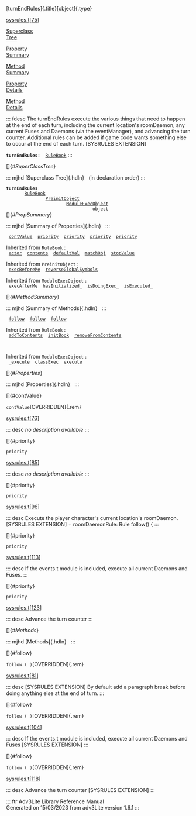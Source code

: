 [turnEndRules]{.title}[object]{.type}

[sysrules.t](../file/sysrules.t.html)\[[75](../source/sysrules.t.html#75)\]

[Superclass\
Tree](#_SuperClassTree_)

[Property\
Summary](#_PropSummary_)

[Method\
Summary](#_MethodSummary_)

[Property\
Details](#_Properties_)

[Method\
Details](#_Methods_)

::: fdesc
The turnEndRules execute the various things that need to happen at the
end of each turn, including the current location\'s roomDaemon, any
current Fuses and Daemons (via the eventManager), and advancing the turn
counter. Additional rules can be added if game code wants something else
to occur at the end of each turn. \[SYSRULES EXTENSION\]

**`turnEndRules`**` :   `[`RuleBook`](../object/RuleBook.html)
:::

[]{#_SuperClassTree_}

::: mjhd
[Superclass Tree]{.hdln}   (in declaration order)
:::

**`turnEndRules`**\
`         `[`RuleBook`](../object/RuleBook.html)\
`                 `[`PreinitObject`](../object/PreinitObject.html)\
`                         `[`ModuleExecObject`](../object/ModuleExecObject.html)\
`                                 object`\
[]{#_PropSummary_}

::: mjhd
[Summary of Properties]{.hdln}  
:::

` `[`contValue`](#contValue)`  `[`priority`](#priority)`  `[`priority`](#priority)`  `[`priority`](#priority)`  `[`priority`](#priority)`  `

Inherited from `RuleBook` :\
` `[`actor`](../object/RuleBook.html#actor)`  `[`contents`](../object/RuleBook.html#contents)`  `[`defaultVal`](../object/RuleBook.html#defaultVal)`  `[`matchObj`](../object/RuleBook.html#matchObj)`  `[`stopValue`](../object/RuleBook.html#stopValue)`  `

Inherited from `PreinitObject` :\
` `[`execBeforeMe`](../object/PreinitObject.html#execBeforeMe)`  `[`reverseGlobalSymbols`](../object/PreinitObject.html#reverseGlobalSymbols)`  `

Inherited from `ModuleExecObject` :\
` `[`execAfterMe`](../object/ModuleExecObject.html#execAfterMe)`  `[`hasInitialized_`](../object/ModuleExecObject.html#hasInitialized_)`  `[`isDoingExec_`](../object/ModuleExecObject.html#isDoingExec_)`  `[`isExecuted_`](../object/ModuleExecObject.html#isExecuted_)`  `

[]{#_MethodSummary_}

::: mjhd
[Summary of Methods]{.hdln}  
:::

` `[`follow`](#follow)`  `[`follow`](#follow)`  `[`follow`](#follow)`  `

Inherited from `RuleBook` :\
` `[`addToContents`](../object/RuleBook.html#addToContents)`  `[`initBook`](../object/RuleBook.html#initBook)`  `[`removeFromContents`](../object/RuleBook.html#removeFromContents)`  `

` `

Inherited from `ModuleExecObject` :\
` `[`_execute`](../object/ModuleExecObject.html#_execute)`  `[`classExec`](../object/ModuleExecObject.html#classExec)`  `[`execute`](../object/ModuleExecObject.html#execute)`  `

[]{#_Properties_}

::: mjhd
[Properties]{.hdln}  
:::

[]{#contValue}

`contValue`[OVERRIDDEN]{.rem}

[sysrules.t](../file/sysrules.t.html)\[[76](../source/sysrules.t.html#76)\]

::: desc
*no description available*
:::

[]{#priority}

`priority`

[sysrules.t](../file/sysrules.t.html)\[[85](../source/sysrules.t.html#85)\]

::: desc
*no description available*
:::

[]{#priority}

`priority`

[sysrules.t](../file/sysrules.t.html)\[[96](../source/sysrules.t.html#96)\]

::: desc
Execute the player character\'s current location\'s roomDaemon.
\[SYSRULES EXTENSION\] + roomDaemonRule: Rule follow() {
:::

[]{#priority}

`priority`

[sysrules.t](../file/sysrules.t.html)\[[113](../source/sysrules.t.html#113)\]

::: desc
If the events.t module is included, execute all current Daemons and
Fuses.
:::

[]{#priority}

`priority`

[sysrules.t](../file/sysrules.t.html)\[[123](../source/sysrules.t.html#123)\]

::: desc
Advance the turn counter
:::

[]{#_Methods_}

::: mjhd
[Methods]{.hdln}  
:::

[]{#follow}

`follow ( )`[OVERRIDDEN]{.rem}

[sysrules.t](../file/sysrules.t.html)\[[81](../source/sysrules.t.html#81)\]

::: desc
\[SYSRULES EXTENSION\] By default add a paragraph break before doing
anything else at the end of turn.
:::

[]{#follow}

`follow ( )`[OVERRIDDEN]{.rem}

[sysrules.t](../file/sysrules.t.html)\[[104](../source/sysrules.t.html#104)\]

::: desc
If the events.t module is included, execute all current Daemons and
Fuses \[SYSRULES EXTENSION\]
:::

[]{#follow}

`follow ( )`[OVERRIDDEN]{.rem}

[sysrules.t](../file/sysrules.t.html)\[[118](../source/sysrules.t.html#118)\]

::: desc
Advance the turn counter \[SYSRULES EXTENSION\]
:::

::: ftr
Adv3Lite Library Reference Manual\
Generated on 15/03/2023 from adv3Lite version 1.6.1
:::

